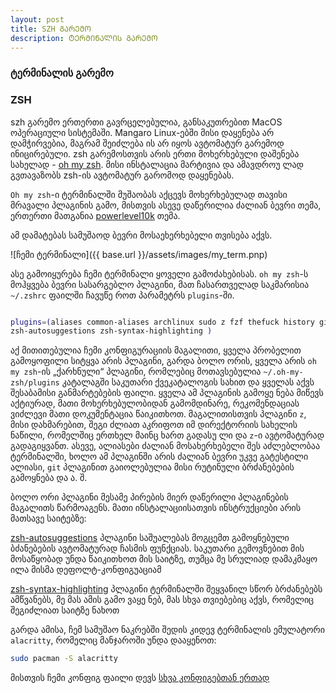 ```yaml
---
layout: post
title: SZH ᲒᲐᲠᲔᲛᲝ
description: ᲢᲔᲠᲛᲘᲜᲐᲚᲘᲡ ᲒᲐᲠᲔᲛᲝ
---
```


### ტერმინალის გარემო

### ZSH

szh გარემო ერთერთი გავრცელებულია, განსაკუთრებით MacOS ოპერაციული სისტემაში.
Mangaro Linux-ებში მისი დაყენება არ დამჭირვებია, მაგრამ შეიძლება ის არ იყოს
ავტომატურ გარემოდ ინიცირებული. zsh გარემოსთვის არის ერთი მოხერხებული დაშენება
სახელად - [oh my zsh](https://ohmyz.sh/). მისი ინსტალაცია მარტივია და ამავდროუ
ლად გვთავაზობს zsh-ის ავტომატურ გარომოდ დაყენებას.

`Oh my zsh`-ი ტერმინალში მუშაობას აქცევს მოხერხებულად თავისი მრავალი პლაგინის
გამო, მისთვის ასევე დაწერილია ძალიან ბევრი თემა, ერთერთი მათგანია
[powerlevel10k](https://github.com/romkatv/powerlevel10k) თემა.

ამ დამატებას სამუშაოდ ბევრი მოსაეხერხებელი თვისება აქვს.

![ჩემი ტერმინალი]({{ base.url }}/assets/images/my_term.pnp)

ასე გამოიყურება ჩემი ტერმინალი ყოველი გამოძახებისას. `oh my zsh`-ს მოჰყვება
ბევრი სასარგებლო პლაგინი, მათ ჩასართველად საკმარისია `~/.zshrc` ფაილში ჩავუწე
როთ პარამეტრს `plugins`-ში.

```zsh

plugins=(aliases common-aliases archlinux sudo z fzf thefuck history git
zsh-autosuggestions zsh-syntax-highlighting )


```

აქ მითითებულია ჩემი კონფიგურაციის მაგალითი, ყველა პრობელით გამოყოფილი სიტყვა
არის პლაგინი, გარდა ბოლო ორის, ყველა არის `oh my zsh`-ის „ქარხნული“ პლაგინი,
რომლებიც მოთავსებულია `~/.oh-my-zsh/plugins` კატალაგში საკუთარი ქვეკატალოგის
სახით და ყველას აქვს შესაბამისი განმარტებების ფაილი. ყველა ამ პლაგინის გამოყე
ნება მიწევს აქტიურად, მათი მოხერხებულობიდან გამომდინარე, რეკომენდაციას ვიძლევი
მათი დოკუმენტაცია წაიკითხოთ. მაგალითისთვის პლაგინი `z`, მისი დახმარებით, შეგი
ძლიათ აკრიფოთ იმ დირექტორიის სახელის ნაწილი, რომელშიც ერთხელ მაინც ხართ გადასუ
ლი და `z`-ი ავტომატურად გადაგიყვანთ. ასევე, ალიასები ძალიან მოსახერხებელი შეს
აძლებლობაა ტერმინალში, ხოლო ამ პლაგინში არის ძალიან ბევრი უკვე გატესტილი ალიასი,
`git` პლაგინით გაიოლებულია მისი რუტინული ბრძანებების გამოყნება და ა. შ.

ბოლო ორი პლაგინი მესამე პირების მიერ დაწერილი პლაგინების მაგალითს წარმოაგენს.
მათი ინსტალაციისათვის ინსტრუქციები არის მათსავე საიტებზე:

[zsh-autosuggestions](https://github.com/zsh-users/zsh-autosuggestions) პლაგინი
საშუალებას მოგცემთ გამოყნებული ბძანებების ავტომატურად ჩასმის ფუნქციას. საკუთარი
გემოვნებით მის მოსაწყობად უნდა წაიკითხოთ მის საიტზე, თუმცა მე სრულიად დამაკმაყო
ილა მისმა დეფოლტ-კონფიგუაციამ

[zsh-syntax-highlighting](https://github.com/zsh-users/zsh-syntax-highlighting)
პლაგინი ტერმინალში შეყვანილ სწორ ბრძანებებს ამწვანებს, მე მას ამის გამო ვაყე
ნებ, მას სხვა თვიებებიც აქვს, რომელიც შეგიძლიათ საიტზე ნახოთ

გარდა ამისა, ჩემ სამუშაო ნაკრებში შედის კიდევ ტერმინალის ემულატორი `alacritty`,
რომელიც მანჯაროში უნდა დააყენოთ:

```bash
sudo pacman -S alacritty
```

მისთვის ჩემი კონფიგ ფაილი დევს [სხვა კონფიგებთან ერთად](https://github.com/avtotrainer/configs)
